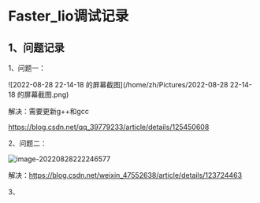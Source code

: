 # Faster_lio调试记录

## 1、问题记录

1、问题一：

![2022-08-28 22-14-18 的屏幕截图](/home/zh/Pictures/2022-08-28 22-14-18 的屏幕截图.png)

解决：需要更新g++和gcc

https://blog.csdn.net/qq_39779233/article/details/125450608

2、问题二：

![image-20220828222246577](/home/zh/.config/Typora/typora-user-images/image-20220828222246577.png)

解决：https://blog.csdn.net/weixin_47552638/article/details/123724463

3、

